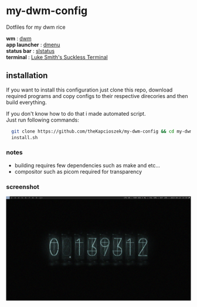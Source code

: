 # my-dwm-config
Dotfiles for my dwm rice

**wm** : [dwm](https://dwm.suckless.org/)  
**app launcher** : [dmenu](https://tools.suckless.org/dmenu/)  
**status bar** : [slstatus](https://tools.suckless.org/slstatus/)  
**terminal** : [Luke Smith's Suckless Terminal](https://github.com/LukeSmithxyz/st)  

## installation

If you want to install this configuration just clone this repo, download required programs and copy configs to their respective direcories and then build everything.  
  
If you don't know how to do that i made automated script.  
Just run following commands:  

```sh
  git clone https://github.com/theKapcioszek/my-dwm-config && cd my-dwm-config
  install.sh
```

### notes
+ building requires few dependencies such as make and etc...
+ compositor such as picom required for transparency

### screenshot
![screenshot](https://raw.githubusercontent.com/theKapcioszek/my-dwm-config/master/screenshots/2023-04-23_14-50.png)
